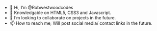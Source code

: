 - 👋 Hi, I’m @Robwestwoodcodes
- 🌱 Knowledgable on HTML5, CSS3 and Javascript.
- 💞️ I’m looking to collaborate on projects in the future.
- 📫 How to reach me; Will post social media/ contact links in the future. 

<!---
Robwestwoodcodes/Robwestwoodcodes is a ✨ special ✨ repository because its `README.md` (this file) appears on your GitHub profile.
You can click the Preview link to take a look at your changes.
--->
